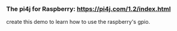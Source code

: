### The pi4j for Raspberry: https://pi4j.com/1.2/index.html

create this demo to learn how to use the raspberry's gpio.

